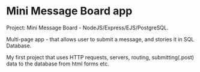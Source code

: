 # Mini Message Board app  


Project: Mini Message Board - NodeJS/Express/EJS/PostgreSQL.



Multi-page app - that allows user to submit a message, and stories it in SQL Database.

My first project that uses HTTP requests, servers, routing, submitting(.post) data to the database from html forms etc. 

